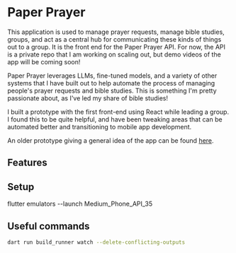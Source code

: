 # Paper Prayer

This application is used to manage prayer requests, manage bible studies, groups, and act as a central hub for communicating these kinds of things out to a group. It is the front end for the Paper Prayer API. For now, the API is a private repo that I am working on scaling out, but demo videos of the app will be coming soon!

Paper Prayer leverages LLMs, fine-tuned models, and a variety of other systems that I have built out to help automate the process of managing people's prayer requests and bible studies. This is something I'm pretty passionate about, as I've led my share of bible studies!

I built a prototype with the first front-end using React while leading a group. I found this to be quite helpful, and have been tweaking areas that can be automated better and transitioning to mobile app development.

An older prototype giving a general idea of the app can be found [here](https://www.youtube.com/watch?v=TUhxGmyXxlc).

## Features

## Setup

flutter emulators --launch Medium_Phone_API_35

## Useful commands

```bash
dart run build_runner watch --delete-conflicting-outputs

```